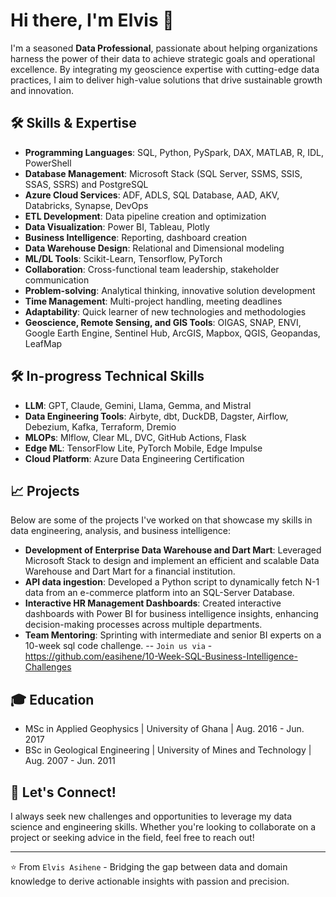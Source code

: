# Hi there, I'm Elvis 👋

I'm a seasoned **Data Professional**, passionate about helping organizations harness the power of their data to achieve strategic goals and operational excellence. By integrating my geoscience expertise with cutting-edge data practices, I aim to deliver high-value solutions that drive sustainable growth and innovation.

## 🛠 Skills & Expertise

- **Programming Languages**: SQL, Python, PySpark, DAX, MATLAB, R, IDL, PowerShell
- **Database Management**: Microsoft Stack (SQL Server, SSMS, SSIS, SSAS, SSRS) and PostgreSQL
- **Azure Cloud Services**: ADF, ADLS, SQL Database, AAD, AKV, Databricks, Synapse, DevOps
- **ETL Development**: Data pipeline creation and optimization
- **Data Visualization**: Power BI, Tableau, Plotly
- **Business Intelligence**: Reporting, dashboard creation
- **Data Warehouse Design**: Relational and Dimensional modeling
- **ML/DL Tools**: Scikit-Learn, Tensorflow, PyTorch
- **Collaboration**: Cross-functional team leadership, stakeholder communication
- **Problem-solving**: Analytical thinking, innovative solution development
- **Time Management**: Multi-project handling, meeting deadlines
- **Adaptability**: Quick learner of new technologies and methodologies
- **Geoscience, Remote Sensing, and GIS Tools**: OIGAS, SNAP, ENVI, Google Earth Engine, Sentinel Hub, ArcGIS, Mapbox, QGIS, Geopandas, LeafMap

## 🛠 In-progress Technical Skills
- **LLM**: GPT, Claude, Gemini, Llama, Gemma, and Mistral
- **Data Engineering Tools**: Airbyte, dbt, DuckDB, Dagster, Airflow, Debezium, Kafka, Terraform, Dremio
- **MLOPs**: Mlflow, Clear ML, DVC, GitHub Actions, Flask
- **Edge ML**: TensorFlow Lite, PyTorch Mobile, Edge Impulse
- **Cloud Platform**: Azure Data Engineering Certification


## 📈 Projects

Below are some of the projects I've worked on that showcase my skills in data engineering, analysis, and business intelligence:

- **Development of Enterprise Data Warehouse and Dart Mart**: Leveraged Microsoft Stack to design and implement an efficient and scalable Data Warehouse and Dart Mart for a financial institution.
- **API data ingestion**: Developed a Python script to dynamically fetch N-1 data from an e-commerce platform into an SQL-Server Database.
- **Interactive HR Management Dashboards**: Created interactive dashboards with Power BI for business intelligence insights, enhancing decision-making processes across multiple departments.
- **Team Mentoring**: Sprinting with intermediate and senior BI experts on a 10-week sql code challenge.
  -- `Join us via` -  https://github.com/easihene/10-Week-SQL-Business-Intelligence-Challenges


## 🎓 Education

- MSc in Applied Geophysics | University of Ghana | Aug. 2016  - Jun. 2017
- BSc in Geological Engineering | University of Mines and Technology | Aug. 2007  - Jun. 2011

## 🚀 Let's Connect!

I always seek new challenges and opportunities to leverage my data science and engineering skills. Whether you're looking to collaborate on a project or seeking advice in the field, feel free to reach out!

---
⭐ From `Elvis Asihene` - Bridging the gap between data and domain knowledge to derive actionable insights with passion and precision.

